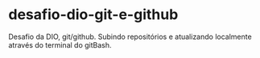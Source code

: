 # desafio-dio-git-e-github
Desafio da DIO, git/github. Subindo repositórios e atualizando localmente através do terminal do gitBash.
